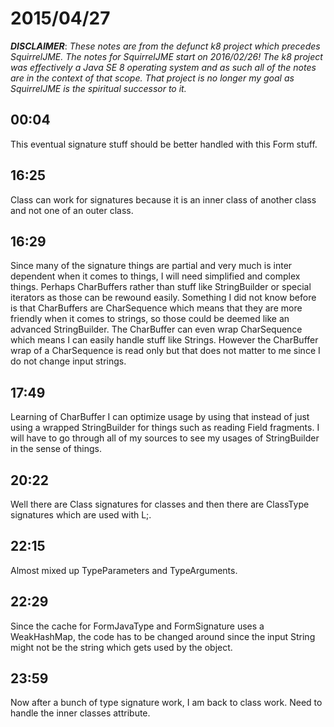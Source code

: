 # 2015/04/27

***DISCLAIMER***: _These notes are from the defunct k8 project which_
_precedes SquirrelJME. The notes for SquirrelJME start on 2016/02/26!_
_The k8 project was effectively a Java SE 8 operating system and as such_
_all of the notes are in the context of that scope. That project is no_
_longer my goal as SquirrelJME is the spiritual successor to it._

## 00:04

This eventual signature stuff should be better handled with this Form stuff.

## 16:25

Class can work for signatures because it is an inner class of another class
and not one of an outer class.

## 16:29

Since many of the signature things are partial and very much is inter
dependent when it comes to things, I will need simplified and complex things.
Perhaps CharBuffers rather than stuff like StringBuilder or special iterators
as those can be rewound easily. Something I did not know before is that
CharBuffers are CharSequence which means that they are more friendly when it
comes to strings, so those could be deemed like an advanced StringBuilder. The
CharBuffer can even wrap CharSequence which means I can easily handle stuff
like Strings. However the CharBuffer wrap of a CharSequence is read only but
that does not matter to me since I do not change input strings.

## 17:49

Learning of CharBuffer I can optimize usage by using that instead of just
using a wrapped StringBuilder for things such as reading Field fragments. I
will have to go through all of my sources to see my usages of StringBuilder in
the sense of things.

## 20:22

Well there are Class signatures for classes and then there are ClassType
signatures which are used with L;.

## 22:15

Almost mixed up TypeParameters and TypeArguments.

## 22:29

Since the cache for FormJavaType and FormSignature uses a WeakHashMap, the
code has to be changed around since the input String might not be the string
which gets used by the object.

## 23:59

Now after a bunch of type signature work, I am back to class work. Need to
handle the inner classes attribute.

